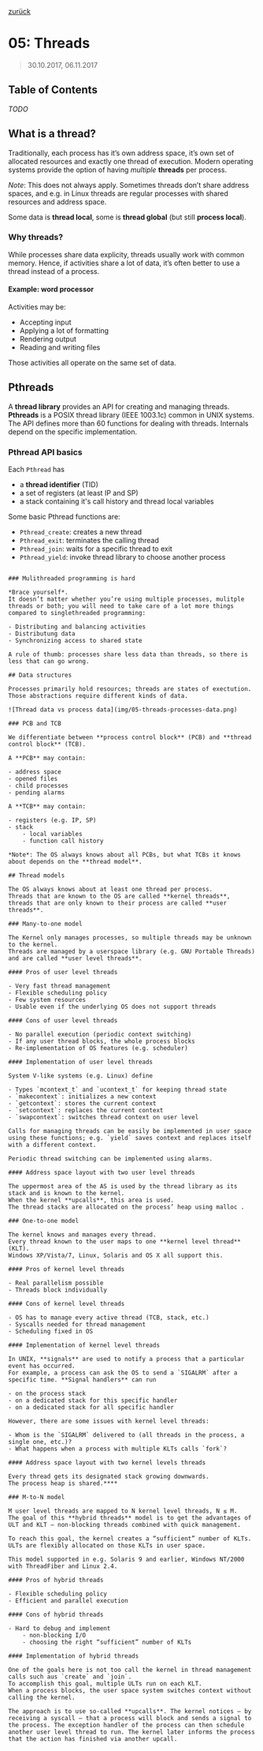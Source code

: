 [zurück](README.md)

# 05: Threads

> 30.10.2017, 06.11.2017

## Table of Contents

*TODO*

## What is a thread?

Traditionally, each process has it’s own address space, it’s own set of allocated resources and exactly one thread of execution.
Modern operating systems provide the option of having *multiple* **threads** per process.

*Note*: This does not always apply.
    Sometimes threads don’t share address spaces, and e.g. in Linux threads are regular processes with shared resources and address space.

Some data is **thread local**, some is **thread global** (but still **process local**).

### Why threads?

While processes share data explicity, threads usually work with common memory.
Hence, if activities share a lot of data, it’s often better to use a thread instead of a process.

#### Example: word processor

Activities may be:

- Accepting input
- Applying a lot of formatting
- Rendering output
- Reading and writing files

Those activities all operate on the same set of data.

## Pthreads

A **thread library** provides an API for creating and managing threads. **Pthreads** is a POSIX thread library (IEEE 1003.1c) common in UNIX systems.
The API defines more than 60 functions for dealing with threads.
Internals depend on the specific implementation.

### Pthread API basics

Each `Pthread` has

- a **thread identifier** (TID)
- a set of registers (at least IP and SP)
- a stack containing it's call history and thread local variables

Some basic Pthread functions are:

- `Pthread_create`: creates a new thread
- `Pthread_exit`: terminates the calling thread
- `Pthread_join`: waits for a specific thread to exit
- `Pthread_yield`: invoke thread library to choose another process
```

### Mulithreaded programming is hard

*Brace yourself*.
It doesn’t matter whether you’re using multiple processes, mulitple threads or both; you will need to take care of a lot more things compared to singlethreaded programming:

- Distributing and balancing activities
- Distributung data
- Synchronizing access to shared state

A rule of thumb: processes share less data than threads, so there is less that can go wrong.

## Data structures

Processes primarily hold resources; threads are states of exectution.
Those abstractions require different kinds of data.

![Thread data vs process data](img/05-threads-processes-data.png)

### PCB and TCB

We differentiate between **process control block** (PCB) and **thread control block** (TCB).

A **PCB** may contain:

- address space
- opened files
- child processes
- pending alarms

A **TCB** may contain:

- registers (e.g. IP, SP)
- stack
    - local variables
    - function call history

*Note*: The OS always knows about all PCBs, but what TCBs it knows about depends on the **thread model**.

## Thread models

The OS always knows about at least one thread per process.
Threads that are known to the OS are called **kernel threads**, threads that are only known to their process are called **user threads**.

### Many-to-one model

The Kernel only manages processes, so multiple threads may be unknown to the kernel.
Threads are managed by a userspace library (e.g. GNU Portable Threads) and are called **user level threads**.

#### Pros of user level threads

- Very fast thread management
- Flexible scheduling policy
- Few system resources
- Usable even if the underlying OS does not support threads

#### Cons of user level threads

- No parallel execution (periodic context switching)
- If any user thread blocks, the whole process blocks
- Re-implementation of OS features (e.g. scheduler)

#### Implementation of user level threads

System V-like systems (e.g. Linux) define

- Types `mcontext_t` and `ucontext_t` for keeping thread state
- `makecontext`: initializes a new context
- `getcontext`: stores the current context
- `setcontext`: replaces the current context
- `swapcontext`: switches thread context on user level

Calls for managing threads can be easily be implemented in user space using these functions; e.g. `yield` saves context and replaces itself with a different context.

Periodic thread switching can be implemented using alarms.

#### Address space layout with two user level threads

The uppermost area of the AS is used by the thread library as its stack and is known to the kernel.
When the kernel **upcalls**, this area is used.
The thread stacks are allocated on the process’ heap using malloc .

### One-to-one model

The kernel knows and manages every thread.
Every thread known to the user maps to one **kernel level thread** (KLT).
Windows XP/Vista/7, Linux, Solaris and OS X all support this.

#### Pros of kernel level threads

- Real parallelism possible
- Threads block individually

#### Cons of kernel level threads

- OS has to manage every active thread (TCB, stack, etc.)
- Syscalls needed for thread management
- Scheduling fixed in OS

#### Implementation of kernel level threads

In UNIX, **signals** are used to notify a process that a particular event has occurred.
For example, a process can ask the OS to send a `SIGALRM` after a specific time. **Signal handlers** can run

- on the process stack
- on a dedicated stack for this specific handler
- on a dedicated stack for all specific handler

However, there are some issues with kernel level threads:

- Whom is the `SIGALRM` delivered to (all threads in the process, a single one, etc.)?
- What happens when a process with multiple KLTs calls `fork`?

#### Address space layout with two kernel levels threads

Every thread gets its designated stack growing downwards.
The process heap is shared.****

### M-to-N model

M user level threads are mapped to N kernel level threads, N ≤ M.
The goal of this **hybrid threads** model is to get the advantages of ULT and KLT — non-blocking threads combined with quick management.

To reach this goal, the kernel creates a “sufficient” number of KLTs. ULTs are flexibly allocated on those KLTs in user space.

This model supported in e.g. Solaris 9 and earlier, Windows NT/2000 with ThreadFiber and Linux 2.4.

#### Pros of hybrid threads

- Flexible scheduling policy
- Efficient and parallel execution

#### Cons of hybrid threads

- Hard to debug and implement 
    - non-blocking I/O
    - choosing the right “sufficient” number of KLTs

#### Implementation of hybrid threads

One of the goals here is not too call the kernel in thread management calls such aus `create` and `join`.
To accomplish this goal, multiple ULTs run on each KLT.
When a process blocks, the user space system switches context without calling the kernel.

The approach is to use so-called **upcalls**. The kernel notices — by receiving a syscall — that a process will block and sends a signal to the process. The exception handler of the process can then schedule another user level thread to run. The kernel later informs the process that the action has finished via another upcall.